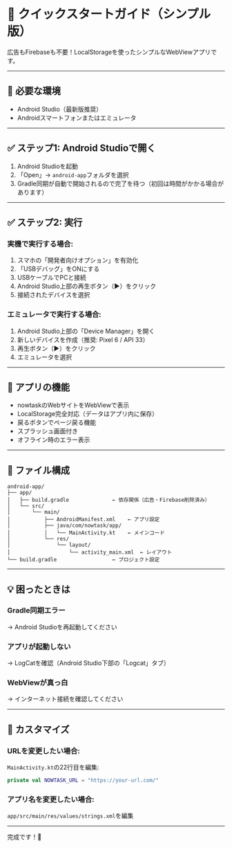 # 🚀 クイックスタートガイド（シンプル版）

広告もFirebaseも不要！LocalStorageを使ったシンプルなWebViewアプリです。

---

## 📝 必要な環境

- Android Studio（最新版推奨）
- Androidスマートフォンまたはエミュレータ

---

## ✅ ステップ1: Android Studioで開く

1. Android Studioを起動
2. 「Open」→ `android-app`フォルダを選択
3. Gradle同期が自動で開始されるので完了を待つ（初回は時間がかかる場合があります）

---

## ✅ ステップ2: 実行

### 実機で実行する場合:
1. スマホの「開発者向けオプション」を有効化
2. 「USBデバッグ」をONにする
3. USBケーブルでPCと接続
4. Android Studio上部の再生ボタン（▶）をクリック
5. 接続されたデバイスを選択

### エミュレータで実行する場合:
1. Android Studio上部の「Device Manager」を開く
2. 新しいデバイスを作成（推奨: Pixel 6 / API 33）
3. 再生ボタン（▶）をクリック
4. エミュレータを選択

---

## 🎯 アプリの機能

- nowtaskのWebサイトをWebViewで表示
- LocalStorage完全対応（データはアプリ内に保存）
- 戻るボタンでページ戻る機能
- スプラッシュ画面付き
- オフライン時のエラー表示

---

## 📁 ファイル構成

```
android-app/
├── app/
│   ├── build.gradle              ← 依存関係（広告・Firebase削除済み）
│   └── src/
│       └── main/
│           ├── AndroidManifest.xml    ← アプリ設定
│           ├── java/com/nowtask/app/
│           │   └── MainActivity.kt    ← メインコード
│           └── res/
│               └── layout/
│                   └── activity_main.xml  ← レイアウト
└── build.gradle                  ← プロジェクト設定
```

---

## 💡 困ったときは

### Gradle同期エラー
→ Android Studioを再起動してください

### アプリが起動しない
→ LogCatを確認（Android Studio下部の「Logcat」タブ）

### WebViewが真っ白
→ インターネット接続を確認してください

---

## 🔧 カスタマイズ

### URLを変更したい場合:
`MainActivity.kt`の22行目を編集:
```kotlin
private val NOWTASK_URL = "https://your-url.com/"
```

### アプリ名を変更したい場合:
`app/src/main/res/values/strings.xml`を編集

---

完成です！🎉
